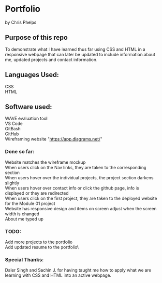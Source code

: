 # Portfolio
by Chris Phelps

## Purpose of this repo
To demonstrate what I have learned thus far using CSS and HTML in a responsive webpage that can later be updated to include information about me, updated projects and contact information.

## Languages Used:
CSS\
HTML

## Software used:
WAVE evaluation tool\
VS Code\
GitBash\
GitHub\
Wireframing website "https://app.diagrams.net/"

### Done so far:
Website matches the wireframe mockup\
When users click on the Nav links, they are taken to the corresponding section\
When users hover over the individual projects, the project section darkens slightly\
When users hover over contact info or click the github page, info is displayed or they are redirected\
When users click on the first project, they are taken to the deployed website for the Module 01 project\
Website has responsive design and items on screen adjust when the screen width is changed\
About me typed up

### TODO:
Add more projects to the portfolio\
Add updated resume to the portfolio\


### Special Thanks:
Daler Singh and Sachin J. for having taught me how to apply what we are learning with CSS and HTML into an active webpage.
